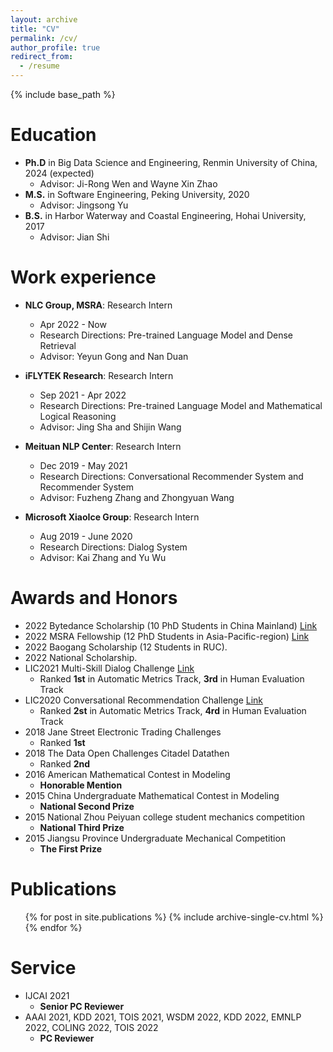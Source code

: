 ```yaml
---
layout: archive
title: "CV"
permalink: /cv/
author_profile: true
redirect_from:
  - /resume
---
```


{% include base_path %}

Education
======
* **Ph.D** in Big Data Science and Engineering, Renmin University of China, 2024 (expected)
  * Advisor: Ji-Rong Wen and Wayne Xin Zhao
* **M.S.** in Software Engineering, Peking University, 2020
  * Advisor: Jingsong Yu
* **B.S.** in Harbor Waterway and Coastal Engineering, Hohai University, 2017
  * Advisor: Jian Shi

Work experience
======
* **NLC Group, MSRA**: Research Intern
  * Apr 2022 - Now
  * Research Directions: Pre-trained Language Model and Dense Retrieval
  * Advisor: Yeyun Gong and Nan Duan
  
* **iFLYTEK Research**: Research Intern
  * Sep 2021 - Apr 2022
  * Research Directions: Pre-trained Language Model and Mathematical Logical Reasoning
  * Advisor: Jing Sha and Shijin Wang

* **Meituan NLP Center**: Research Intern
  * Dec 2019 - May 2021
  * Research Directions: Conversational Recommender System and Recommender System
  * Advisor: Fuzheng Zhang and Zhongyuan Wang

* **Microsoft XiaoIce Group**: Research Intern
  * Aug 2019 - June 2020
  * Research Directions: Dialog System
  * Advisor: Kai Zhang and Yu Wu
  
Awards and Honors
======
* 2022 Bytedance Scholarship (10 PhD Students in China Mainland) [Link](https://ur.bytedance.com/scholarship)
* 2022 MSRA Fellowship (12 PhD Students in Asia-Pacific-region) [Link](https://www.msra.cn/zh-cn/news/features/2022-fellows)
* 2022 Baogang Scholarship (12 Students in RUC). 
* 2022 National Scholarship.
* LIC2021 Multi-Skill Dialog Challenge [Link](https://aistudio.baidu.com/aistudio/competition/detail/29?isFromCcf=true)
  * Ranked **1st** in Automatic Metrics Track, **3rd** in Human Evaluation Track
* LIC2020 Conversational Recommendation Challenge [Link](https://aistudio.baidu.com/aistudio/competition/detail/67)
  * Ranked **2st** in Automatic Metrics Track, **4rd** in Human Evaluation Track
* 2018 Jane Street Electronic Trading Challenges 
  * Ranked **1st**
* 2018 The Data Open Challenges Citadel Datathen 
  * Ranked **2nd**
* 2016 American Mathematical Contest in Modeling 
  * **Honorable Mention**
* 2015 China Undergraduate Mathematical Contest in Modeling 
  * **National Second Prize**
* 2015 National Zhou Peiyuan college student mechanics competition 
  * **National Third Prize**
* 2015 Jiangsu Province Undergraduate Mechanical Competition 
  * **The First Prize**

Publications
======
  <ul>{% for post in site.publications %}
    {% include archive-single-cv.html %}
  {% endfor %}</ul>
  
Service
======
* IJCAI 2021
  * **Senior PC Reviewer**
* AAAI 2021, KDD 2021, TOIS 2021, WSDM 2022, KDD 2022, EMNLP 2022, COLING 2022, TOIS 2022
  * **PC Reviewer**

